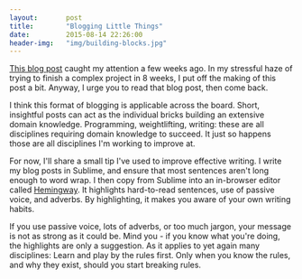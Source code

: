 ```yaml
---
layout:       post
title:        "Blogging Little Things"
date:         2015-08-14 22:26:00
header-img:   "img/building-blocks.jpg"
---
```


[This blog post](http://coffeecoder.net/blog/blog-little-things/) caught my attention a few weeks ago. In my stressful haze of trying to finish a complex project in 8 weeks, I put off the making of this post a bit. Anyway, I urge you to read that blog post, then come back.

I think this format of blogging is applicable across the board. Short, insightful posts can act as the individual bricks building an extensive domain knowledge. Programming, weightlifting, writing: these are all disciplines requiring domain knowledge to succeed. It just so happens those are all disciplines I'm working to improve at.

For now, I'll share a small tip I've used to improve effective writing. I write my blog posts in Sublime, and ensure that most sentences aren't long enough to word wrap. I then copy from Sublime into an in-browser editor called [Hemingway](http://www.hemingwayapp.com/). It highlights hard-to-read sentences, use of passive voice, and adverbs. By highlighting, it makes you aware of your own writing habits.

If you use passive voice, lots of adverbs, or too much jargon, your message is not as strong as it could be. Mind you - if you know what you're doing, the highlights are only a suggestion. As it applies to yet again many disciplines: Learn and play by the rules first. Only when you know the rules, and why they exist, should you start breaking rules.